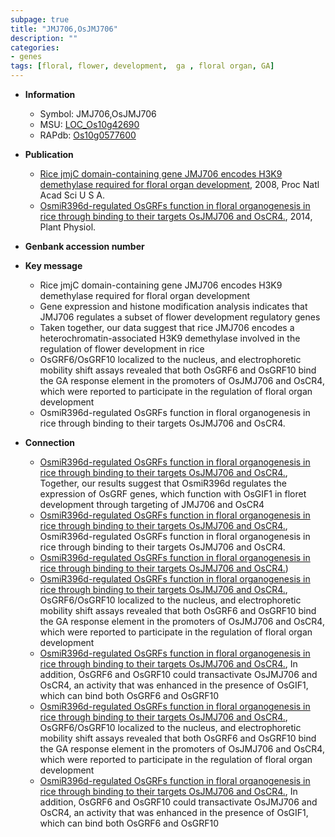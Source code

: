 ```yaml
---
subpage: true
title: "JMJ706,OsJMJ706"
description: ""
categories:
- genes
tags: [floral, flower, development,  ga , floral organ, GA]
---
```


* **Information**  
    + Symbol: JMJ706,OsJMJ706  
    + MSU: [LOC_Os10g42690](http://rice.plantbiology.msu.edu/cgi-bin/ORF_infopage.cgi?orf=LOC_Os10g42690)  
    + RAPdb: [Os10g0577600](http://rapdb.dna.affrc.go.jp/viewer/gbrowse_details/irgsp1?name=Os10g0577600)  

* **Publication**  
    + [Rice jmjC domain-containing gene JMJ706 encodes H3K9 demethylase required for floral organ development](http://www.ncbi.nlm.nih.gov/pubmed?term=Rice+jmjC+domain-containing+gene+JMJ706+encodes+H3K9+demethylase+required+for+floral+organ+development%5BTitle%5D), 2008, Proc Natl Acad Sci U S A.
    + [OsmiR396d-regulated OsGRFs function in floral organogenesis in rice through binding to their targets OsJMJ706 and OsCR4.](http://www.ncbi.nlm.nih.gov/pubmed?term=OsmiR396d-regulated+OsGRFs+function+in+floral+organogenesis+in+rice+through+binding+to+their+targets+OsJMJ706+and+OsCR4.%5BTitle%5D), 2014, Plant Physiol.

* **Genbank accession number**  

* **Key message**  
    + Rice jmjC domain-containing gene JMJ706 encodes H3K9 demethylase required for floral organ development
    + Gene expression and histone modification analysis indicates that JMJ706 regulates a subset of flower development regulatory genes
    + Taken together, our data suggest that rice JMJ706 encodes a heterochromatin-associated H3K9 demethylase involved in the regulation of flower development in rice
    + OsGRF6/OsGRF10 localized to the nucleus, and electrophoretic mobility shift assays revealed that both OsGRF6 and OsGRF10 bind the GA response element in the promoters of OsJMJ706 and OsCR4, which were reported to participate in the regulation of floral organ development
    + OsmiR396d-regulated OsGRFs function in floral organogenesis in rice through binding to their targets OsJMJ706 and OsCR4.

* **Connection**  
    + [OsmiR396d-regulated OsGRFs function in floral organogenesis in rice through binding to their targets OsJMJ706 and OsCR4.](http://www.ncbi.nlm.nih.gov/pubmed?term=OsmiR396d-regulated+OsGRFs+function+in+floral+organogenesis+in+rice+through+binding+to+their+targets+OsJMJ706+and+OsCR4.%5BTitle%5D), Together, our results suggest that OsmiR396d regulates the expression of OsGRF genes, which function with OsGIF1 in floret development through targeting of JMJ706 and OsCR4
    + [OsmiR396d-regulated OsGRFs function in floral organogenesis in rice through binding to their targets OsJMJ706 and OsCR4.](http://www.ncbi.nlm.nih.gov/pubmed?term=OsmiR396d-regulated+OsGRFs+function+in+floral+organogenesis+in+rice+through+binding+to+their+targets+OsJMJ706+and+OsCR4.%5BTitle%5D), OsmiR396d-regulated OsGRFs function in floral organogenesis in rice through binding to their targets OsJMJ706 and OsCR4.
    + [OsmiR396d-regulated OsGRFs function in floral organogenesis in rice through binding to their targets OsJMJ706 and OsCR4.](OsCR4))
    + [OsmiR396d-regulated OsGRFs function in floral organogenesis in rice through binding to their targets OsJMJ706 and OsCR4.](http://www.ncbi.nlm.nih.gov/pubmed?term=OsmiR396d-regulated+OsGRFs+function+in+floral+organogenesis+in+rice+through+binding+to+their+targets+OsJMJ706+and+OsCR4.%5BTitle%5D), OsGRF6/OsGRF10 localized to the nucleus, and electrophoretic mobility shift assays revealed that both OsGRF6 and OsGRF10 bind the GA response element in the promoters of OsJMJ706 and OsCR4, which were reported to participate in the regulation of floral organ development
    + [OsmiR396d-regulated OsGRFs function in floral organogenesis in rice through binding to their targets OsJMJ706 and OsCR4.](http://www.ncbi.nlm.nih.gov/pubmed?term=OsmiR396d-regulated+OsGRFs+function+in+floral+organogenesis+in+rice+through+binding+to+their+targets+OsJMJ706+and+OsCR4.%5BTitle%5D), In addition, OsGRF6 and OsGRF10 could transactivate OsJMJ706 and OsCR4, an activity that was enhanced in the presence of OsGIF1, which can bind both OsGRF6 and OsGRF10
    + [OsmiR396d-regulated OsGRFs function in floral organogenesis in rice through binding to their targets OsJMJ706 and OsCR4.](http://www.ncbi.nlm.nih.gov/pubmed?term=OsmiR396d-regulated+OsGRFs+function+in+floral+organogenesis+in+rice+through+binding+to+their+targets+OsJMJ706+and+OsCR4.%5BTitle%5D), OsGRF6/OsGRF10 localized to the nucleus, and electrophoretic mobility shift assays revealed that both OsGRF6 and OsGRF10 bind the GA response element in the promoters of OsJMJ706 and OsCR4, which were reported to participate in the regulation of floral organ development
    + [OsmiR396d-regulated OsGRFs function in floral organogenesis in rice through binding to their targets OsJMJ706 and OsCR4.](http://www.ncbi.nlm.nih.gov/pubmed?term=OsmiR396d-regulated+OsGRFs+function+in+floral+organogenesis+in+rice+through+binding+to+their+targets+OsJMJ706+and+OsCR4.%5BTitle%5D), In addition, OsGRF6 and OsGRF10 could transactivate OsJMJ706 and OsCR4, an activity that was enhanced in the presence of OsGIF1, which can bind both OsGRF6 and OsGRF10



